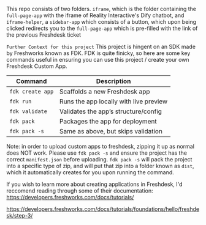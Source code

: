 This repo consists of two folders. `iframe`, which is the folder containing the `full-page-app` with the iframe of Reality Interactive's Dify chatbot, and `iframe-helper`, a `sidebar-app` which consists of a button, which upon being clicked redirects you to the `full-page-app` which is pre-filled with the link of the previous Freshdesk ticket

`Further Context for this project`
This project is hingent on an SDK made by Freshworks known as FDK. FDK is quite finicky, so here are some key commands useful in ensuring you can use this project / create your own Freshdesk Custom App. 

| Command          | Description                            |
| ---------------- | -------------------------------------- |
| `fdk create app` | Scaffolds a new Freshdesk app          |
| `fdk run`        | Runs the app locally with live preview |
| `fdk validate`   | Validates the app’s structure/config   |
| `fdk pack`       | Packages the app for deployment        |
| `fdk pack -s`    | Same as above, but skips validation    |

Note: in order to upload custom apps to freshdesk, zipping it up as normal does NOT work. Please use `fdk pack -s` and ensure the project has the correct `manifest.json` before uploading.
`fdk pack -s` will pack the project into a specific type of zip, and will put that zip into a folder known as `dist`, which it automatically creates for you upon running the command. 

If you wish to learn more about creating applications in Freshdesk, I'd reccomend reading through some of their documentation:
https://developers.freshworks.com/docs/tutorials/

https://developers.freshworks.com/docs/tutorials/foundations/hello/freshdesk/step-3/
